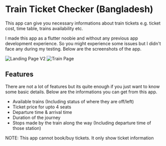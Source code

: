 # Train Ticket Checker (Bangladesh)

This app can give you necessary informations about train tickets e.g. ticket cost, time table, trains availability etc.

I made this app as a flutter noobie and without any previous app development experience. So you might experience some issues but I didn't face any during my testing. 
Below are the screenshots of the app.

![Landing Page V2](https://user-images.githubusercontent.com/81813869/150374900-cdc373de-5e0f-44a7-95ba-413fba03baae.png) ![Train Page](https://user-images.githubusercontent.com/81813869/150374975-9c04a381-6303-402d-9c13-ab45b417a492.png)


## Features

There are not a lot of features but its quite enough if you just want to know some basic details. Below are the informations you can get from this app.

- Available trains (Including status of where they are off/left)
- Ticket price for upto 4 seats
- Departure time & arrival time
- Duration of the journey
- Stops made by the train along the way (Including departure time of those station)

NOTE: This app cannot book/buy tickets. It only show ticket information